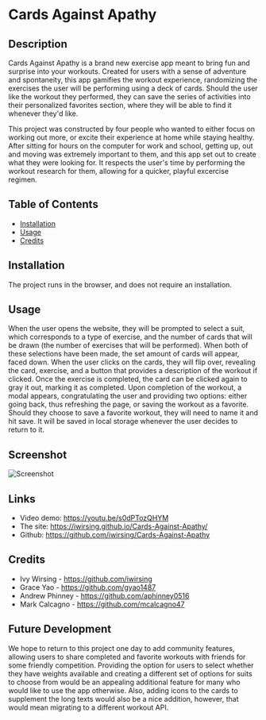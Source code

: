 # Cards Against Apathy

## Description

Cards Against Apathy is a brand new exercise app meant to bring fun and surprise into your workouts.  Created for users with a sense of adventure and spontaneity, this app gamifies the workout experience, randomizing the exercises the user will be performing using a deck of cards.  Should the user like the workout they performed, they can save the series of activities into their personalized favorites section, where they will be able to find it whenever they'd like.

This project was constructed by four people who wanted to either focus on working out more, or excite their experience at home while staying healthy.  After sitting for hours on the computer for work and school, getting up, out and moving was extremely important to them, and this app set out to create what they were looking for.  It respects the user's time by performing the workout research for them, allowing for a quicker, playful excercise regimen.


## Table of Contents

- [Installation](#installation)
- [Usage](#usage)
- [Credits](#credits)


## Installation

The project runs in the browser, and does not require an installation.


## Usage

When the user opens the website, they will be prompted to select a suit, which corresponds to a type of exercise, and the number of cards that will be drawn (the number of exercises that will be performed).  When both of these selections have been made, the set amount of cards will appear, faced down.  When the user clicks on the cards, they will flip over, revealing the card, exercise, and a button that provides a description of the workout if clicked.  Once the exercise is completed, the card can be clicked again to gray it out, marking it as completed.  Upon completion of the workout, a modal appears, congratulating the user and providing two options: either going back, thus refreshing the page, or saving the workout as a favorite.  Should they choose to save a favorite workout, they will need to name it and hit save.  It will be saved in local storage whenever the user decides to return to it.


## Screenshot
![Screenshot](./assets/images/CardsAgainstApathyScreenshot.png)

## Links
* Video demo: https://youtu.be/s0dPTozQHYM
* The site: https://iwirsing.github.io/Cards-Against-Apathy/
* Github: https://github.com/iwirsing/Cards-Against-Apathy

## Credits

* Ivy Wirsing - https://github.com/iwirsing
* Grace Yao - https://github.com/gyao1487
* Andrew Phinney - https://github.com/aphinney0516
* Mark Calcagno - https://github.com/mcalcagno47


## Future Development

We hope to return to this project one day to add community features, allowing users to share completed and favorite workouts with friends for some friendly competition.  Providing the option for users to select whether they have weights available and creating a different set of options for suits to choose from would be an appealing additional feature for many who would like to use the app otherwise. Also, adding icons to the cards to supplement the long texts would also be a nice addition, however, that would mean migrating to a different workout API. 
